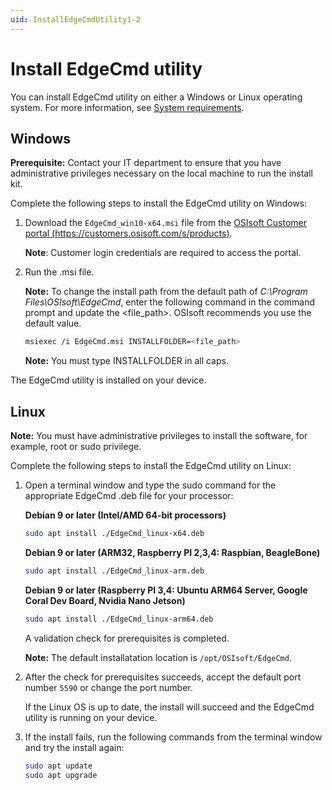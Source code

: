 ```yaml
---
uid: InstallEdgeCmdUtility1-2
---
```


# Install EdgeCmd utility

You can install EdgeCmd utility on either a Windows or Linux operating system. For more information, see [System requirements](xref:SystemRequirements1-2).

## Windows

**Prerequisite:** Contact your IT department to ensure that you have administrative privileges necessary on the local machine to run the install kit.

Complete the following steps to install the EdgeCmd utility on Windows:

1. Download the `EdgeCmd_win10-x64.msi` file from the [OSIsoft Customer portal (https://customers.osisoft.com/s/products)](https://customers.osisoft.com/s/products).

    **Note**: Customer login credentials are required to access the portal.

2. Run the .msi file.

   **Note:** To change the install path from the default path of *C:\Program Files\OSIsoft\EdgeCmd*, enter the following command in the command prompt and update the <file_path>. OSIsoft recommends you use the default value.

    ```bash
    msiexec /i EdgeCmd.msi INSTALLFOLDER=<file_path>
    ```

   **Note:** You must type INSTALLFOLDER in all caps.

The EdgeCmd utility is installed on your device.

## Linux

**Note:** You must have administrative privileges to install the software, for example, root or sudo privilege.

Complete the following steps to install the EdgeCmd utility on Linux:

1. Open a terminal window and type the sudo command for the appropriate EdgeCmd .deb file for your processor:

    **Debian 9 or later (Intel/AMD 64-bit processors)**

    ```bash
    sudo apt install ./EdgeCmd_linux-x64.deb
    ```

    **Debian 9 or later (ARM32, Raspberry PI 2,3,4: Raspbian, BeagleBone)**

    ```bash
    sudo apt install ./EdgeCmd_linux-arm.deb
    ```

    **Debian 9 or later (Raspberry PI 3,4: Ubuntu ARM64 Server, Google Coral Dev Board, Nvidia Nano Jetson)**

    ```bash
    sudo apt install ./EdgeCmd_linux-arm64.deb
    ```

    A validation check for prerequisites is completed.

    **Note:** The default installatation location is `/opt/OSIsoft/EdgeCmd`.

2. After the check for prerequisites succeeds, accept the default port number `5590` or change the port number.

    If the Linux OS is up to date, the install will succeed and the EdgeCmd utility is running on your device.

3. If the install fails, run the following commands from the terminal window and try the install again:

    ```bash
    sudo apt update
    sudo apt upgrade
    ```
